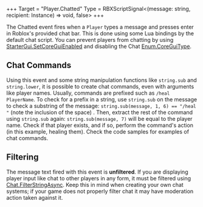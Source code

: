 +++
Target = "Player.Chatted"
Type = RBXScriptSignal<(message: string, recipient: Instance) => void, false>
+++

The Chatted event fires when a `Player` types a message and presses enter in Roblox's provided chat bar. This is done using some Lua bindings by the default chat script. You can prevent players from chatting by using [StarterGui.SetCoreGuiEnabled](https://developer.roblox.com/api-reference/function/StarterGui/SetCoreGuiEnabled) and disabling the Chat [Enum.CoreGuiType](https://developer.roblox.com/search#stq=CoreGuiType).## Chat CommandsUsing this event and some string manipulation functions like `string.sub` and `string.lower`, it is possible to create chat commands, even with arguments like player names. Usually, commands are prefixed such as `/heal PlayerName`. To check for a prefix in a string, use `string.sub` on the message to check a substring of the message: `string.sub(message, 1, 6) == "/heal "` (note the inclusion of the space) . Then, extract the rest of the command using `string.sub` again: `string.sub(message, 7)` will be equal to the player name. Check if that player exists, and if so, perform the command's action (in this example, healing them). Check the code samples for examples of chat commands.## FilteringThe message text fired with this event is **unfiltered**. If you are displaying player input like chat to other players in any form, it must be filtered using [Chat.FilterStringAsync](https://developer.roblox.com/api-reference/function/Chat/FilterStringAsync). Keep this in mind when creating your own chat systems; if your game does not properly filter chat it may have moderation action taken against it.